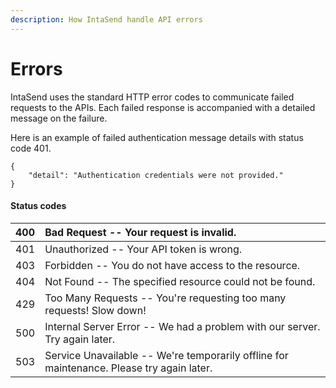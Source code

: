 ```yaml
---
description: How IntaSend handle API errors
---
```


# Errors

IntaSend uses the standard HTTP error codes to communicate failed requests to the APIs. Each failed response is accompanied with a detailed message on the failure.

Here is an example of failed authentication message details with status code 401.

```text
{
    "detail": "Authentication credentials were not provided."
}
```

#### Status codes

| 400 | Bad Request -- Your request is invalid. |
| :--- | :--- |
| 401 | Unauthorized -- Your API token is wrong. |
| 403 | Forbidden -- You do not have access to the resource. |
| 404 | Not Found -- The specified resource could not be found. |
| 429 | Too Many Requests -- You're requesting too many requests! Slow down! |
| 500 | Internal Server Error -- We had a problem with our server. Try again later. |
| 503 | Service Unavailable -- We're temporarily offline for maintenance. Please try again later. |

